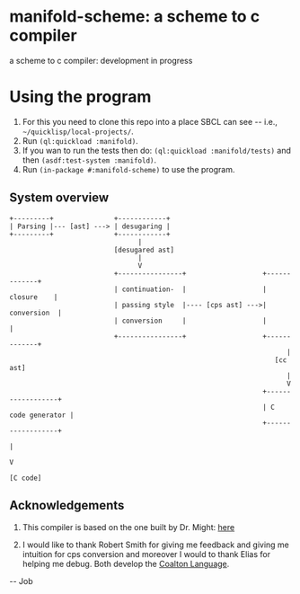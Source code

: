 # manifold-scheme: a scheme to c compiler

a scheme to c compiler: development in progress

# Using the program 

1. For this you need to clone this repo into a place SBCL can see -- i.e., `~/quicklisp/local-projects/`.
2. Run `(ql:quickload :manifold)`. 
3. If you wan to run the tests then do: `(ql:quickload :manifold/tests)` and then `(asdf:test-system :manifold)`.
5. Run `(in-package #:manifold-scheme)` to use the program.

## System overview

```
+---------+               +------------+
| Parsing |--- [ast] ---> | desugaring |
+---------+               +------------+
                                |
                          [desugared ast]
                                |
                                V
                          +----------------+                   +-------------+
                          | continuation-  |                   |  closure    |
                          | passing style  |---- [cps ast] --->| conversion  |
                          | conversion     |                   |             |
                          +----------------+                   +-------------+
                                                                     |
                                                                  [cc ast]
                                                                     |
                                                                     V
                                                               +------------------+
                                                               | C code generator |
                                                               +------------------+
                                                                        |
                                                                        V
                                                                      [C code]
```


## Acknowledgements
1. This compiler is based on the one built by Dr. Might:  [here](https://matt.might.net/articles/compiling-scheme-to-c/)

2. I would like to thank Robert Smith for giving me feedback and giving me intuition for cps conversion and moreover I would to thank Elias for helping me debug. Both develop the [Coalton Language](https://github.com/coalton-lang/coalton).



-- Job



